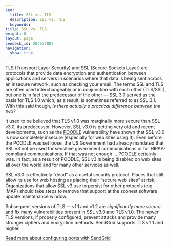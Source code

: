 ```yaml
---
seo:
  title: SSL vs. TLS
  description: SSL vs. TLS
  keywords:
title: SSL vs. TLS
weight: 0
layout: page
zendesk_id: 204577087
navigation:
  show: true
---
```


TLS (Transport Layer Security) and SSL (Secure Sockets Layer) are protocols that provide data encryption and authentication between applications and servers in scenarios where that data is being sent across an insecure network, such as checking your email. The terms SSL and TLS are often used interchangeably or in conjunction with each other (TLS/SSL), but one is in fact the predecessor of the other — SSL 3.0 served as the basis for TLS 1.0 which, as a result, is sometimes referred to as SSL 3.1. With this said though, _is there actually a practical difference between the two?_

It used to be believed that TLS v1.0 was marginally more secure than SSL v3.0, its predecessor. However, SSL v3.0 is getting very old and recent developments, such as the [POODLE](http://support.sendgrid.com/hc/en-us/articles/204410613-Jan-7-SSLv3-Disabled-for-API-endpoints) vulnerability have shown that SSL v3.0 is now completely insecure (especially for web sites using it). Even before the POODLE was set loose, the US Government had already mandated that SSL v3 not be used for sensitive government communications or for HIPAA-compliant communications. If that was not enough … POODLE certainly was. In fact, as a result of POODLE, SSL v3 is being disabled on web sites all over the world and for many other services as well.

SSL v3.0 is effectively “dead” as a useful security protocol. Places that still allow its use for web hosting as placing their “secure web sites” at risk; Organizations that allow SSL v3 use to persist for other protocols (e.g. IMAP) should take steps to remove that support at the soonest software update maintenance window.

Subsequent versions of TLS — v1.1 and v1.2 are _significantly more secure_ and fix many vulnerabilities present in SSL v3.0 and TLS v1.0. The newer TLS versions, if properly configured, prevent attacks and provide many stronger ciphers and encryption methods. SendGrid supports TLS v.1.1 and higher.

 

[Read more about configuring ports with SendGrid](https://sendgrid.com/docs/User_Guide/smtp_ports.html)

 

 
